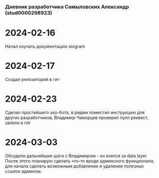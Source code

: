 ### Дневник разработчика Самыловских Александр (stud0000298923)

# 2024-02-16
Начал изучать документацию aiogram

# 2024-02-17
Создал репозиторий в гит

# 2024-02-23
Сделал простейшего эхо-бота, в ридми поместил инструкцию для других разработчиков, Владимир Чаморцев проверил пулл реквест, залили в гит

# 2024-03-03
Обсудили дальнейшие шаги с Владимиром - он взялся за data layer
После этого планирую сделать что-то вроде админского функционала, для начала сделать возможным добавление и удаление полезных ссылок админом.